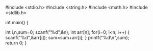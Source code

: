 #include <stdio.h>
#include <string.h>
#include <math.h>
#include <stdlib.h>

int main() {

   int i,n,sum=0;
   scanf("%d",&n);
   int arr[n];
   for(i=0; i<n; i++)
     {
        scanf("%d",&arr[i]);
        sum=sum+arr[i];
     }
   printf("%d\n",sum);   
    return 0;
}
